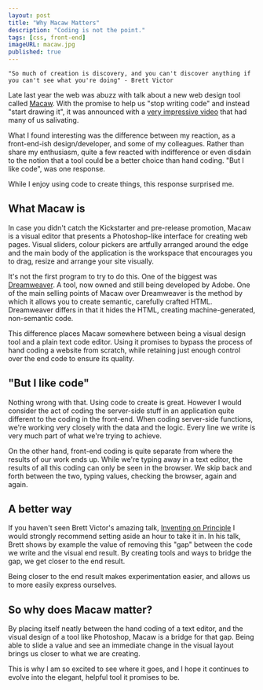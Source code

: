 ```yaml
---
layout: post
title: "Why Macaw Matters"
description: "Coding is not the point."
tags: [css, front-end]
imageURL: macaw.jpg
published: true
---
```


	"So much of creation is discovery, and you can't discover anything if you can't see what you're doing" - Brett Victor

Late last year the web was abuzz with talk about a new web design tool called [Macaw](http://macaw.co). With the promise to help us "stop writing code" and instead "start drawing it", it was announced with a [very impressive video](http://macaw.co/peek/) that had many of us salivating.

What I found interesting was the difference between my reaction, as a front-end-ish design/developer, and some of my colleagues. Rather than share my enthusiasm, quite a few reacted with indifference or even disdain to the notion that a tool could be a better choice than hand coding. "But I like code", was one response.

While I enjoy using code to create things, this response surprised me.

## What Macaw is

In case you didn't catch the Kickstarter and pre-release promotion, Macaw is a visual editor that presents a Photoshop-like interface for creating web pages. Visual sliders, colour pickers are artfully arranged around the edge and the main body of the application is the workspace that encourages you to drag, resize and arrange your site visually.

It's not the first program to try to do this. One of the biggest was [Dreamweaver](http://www.adobe.com/ie/products/dreamweaver.html). A tool, now owned and still being developed by Adobe. One of the main selling points of Macaw over Dreamweaver is the method by which it allows you to create semantic, carefully crafted HTML. Dreamweaver differs in that it hides the HTML, creating machine-generated, non-semantic code.

This difference places Macaw somewhere between being a visual design tool and a plain text code editor. Using it promises to bypass the process of hand coding a website from scratch, while retaining just enough control over the end code to ensure its quality.

## "But I like code"

Nothing wrong with that. Using code to create is great. However I would consider the act of coding the server-side stuff in an application quite different to the coding in the front-end. When coding server-side functions, we're working very closely with the data and the logic. Every line we write is very much part of what we're trying to achieve. 

On the other hand, front-end coding is quite separate from where the results of our work ends up. While we're typing away in a text editor, the results of all this coding can only be seen in the browser. We skip back and forth between the two, typing values, checking the browser, again and again.

## A better way

If you haven't seen Brett Victor's amazing talk, [Inventing on Principle](https://vimeo.com/36579366) I would strongly recommend setting aside an hour to take it in. In his talk, Brett shows by example the value of removing this "gap" between the code we write and the visual end result. By creating tools and ways to bridge the gap, we get closer to the end result.

Being closer to the end result makes experimentation easier, and allows us to more easily express ourselves.

## So why does Macaw matter?

By placing itself neatly between the hand coding of a text editor, and the visual design of a tool like Photoshop, Macaw is a bridge for that gap. Being able to slide a value and see an immediate change in the visual layout brings us closer to what we are creating.

This is why I am so excited to see where it goes, and I hope it continues to evolve into the elegant, helpful tool it promises to be.



